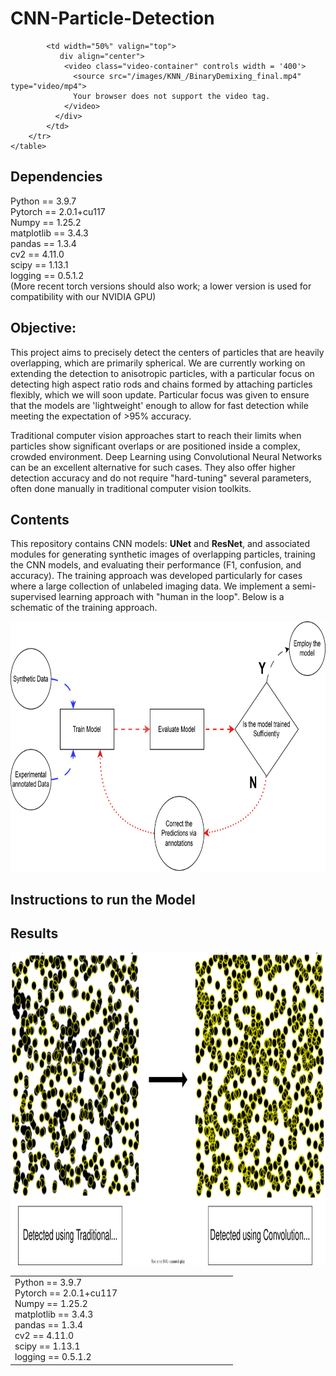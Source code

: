 
# CNN-Particle-Detection

 <table width="100%" cellspacing="0" cellpadding="10">
        <tr>
            <!-- Left Column: Text Content -->
            <td width="50%" valign="top">
            Python       == 3.9.7 <br>
            Pytorch      == 2.0.1+cu117<br>
            Numpy        == 1.25.2<br>
            matplotlib   == 3.4.3<br>
            pandas       == 1.3.4<br>
            cv2          == 4.11.0<br>
            scipy        == 1.13.1<br>
            logging      == 0.5.1.2<br>
            </td>
           
            <td width="50%" valign="top">
               div align="center">
                <video class="video-container" controls width = '400'>
                  <source src="/images/KNN_/BinaryDemixing_final.mp4" type="video/mp4">
                  Your browser does not support the video tag.
                </video>
              </div>
            </td>
        </tr>
    </table>
## Dependencies
Python       == 3.9.7 <br>
Pytorch      == 2.0.1+cu117<br>
Numpy        == 1.25.2<br>
matplotlib   == 3.4.3<br>
pandas       == 1.3.4<br>
cv2          == 4.11.0<br>
scipy        == 1.13.1<br>
logging      == 0.5.1.2<br>
 (More recent torch versions should also work; a lower version is used for compatibility with our NVIDIA GPU)
## Objective:
This project aims to precisely detect the centers of particles that are heavily overlapping, which are primarily spherical. We are currently working on extending the detection to anisotropic particles, with a particular focus on detecting high aspect ratio rods and chains formed by attaching particles flexibly, which we will soon update. Particular focus was given to ensure that the models are 'lightweight' enough to allow for fast detection while meeting the expectation of >95% accuracy.  

Traditional computer vision approaches start to reach their limits when particles show significant overlaps or are positioned inside a complex, crowded environment. Deep Learning using Convolutional Neural Networks can be an excellent alternative for such cases. They also offer higher detection accuracy and do not require "hard-tuning" several parameters, often done manually in traditional computer vision toolkits. 

## Contents 
This repository contains CNN models: <b>UNet</b> and <b>ResNet</b>, and associated modules for generating synthetic images of overlapping particles, training the CNN models, and evaluating their performance (F1, confusion, and accuracy). The training approach was developed particularly for cases where a large collection of unlabeled imaging data. We implement a semi-supervised learning approach with "human in the loop". Below is a schematic of the training approach.
<p align="center">
<img src="https://github.com/Samadarshi-Maity/CNN-Particle-Detection/raw/main/Images_description/Training_CNN.svg" alt="Description of the image" style="height: 400px; width: auto;" />
</p>

## Instructions to run the Model


## Results

<p align="center">
<img src="https://github.com/Samadarshi-Maity/CNN-Particle-Detection/raw/main/Images_description/improvement.svg" alt="Description of the image" style="height: 500px; width: auto;" />
</p>


